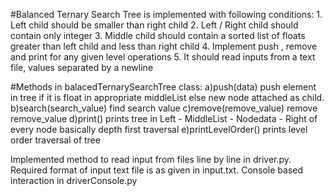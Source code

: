 #Balanced Ternary Search Tree is implemented with following conditions:
    1. Left child should be smaller than right child
    2. Left / Right child should contain only integer
    3. Middle child should contain a sorted list of floats greater than left child and less than right child
    4. Implement push , remove and print for any given level operations
    5. It should read inputs from a text file, values separated by a newline

#Methods in balacedTernarySearchTree class:
    a)push(data)
        push element in tree if it is float in appropriate middleList else new node attached as child.
    b)search(search_value)
        find search value
    c)remove(remove_value)
        remove remove_value
    d)print()
        prints tree in Left - MiddleList - Nodedata - Right of every node basically depth first traversal
    e)printLevelOrder()
        prints level order traversal of tree

Implemented method to read input from files line by line in driver.py.
Required format of input text file is as given in input.txt.
Console based interaction in driverConsole.py